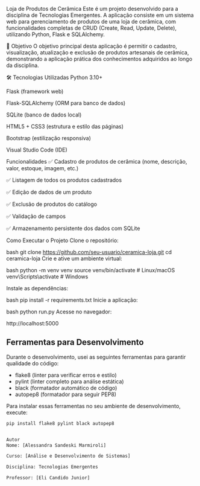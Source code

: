  Loja de Produtos de Cerâmica
Este é um projeto desenvolvido para a disciplina de Tecnologias Emergentes. A aplicação consiste em um sistema web para gerenciamento de produtos de uma loja de cerâmica, com funcionalidades completas de CRUD (Create, Read, Update, Delete), utilizando Python, Flask e SQLAlchemy.

🎯 Objetivo
O objetivo principal desta aplicação é permitir o cadastro, visualização, atualização e exclusão de produtos artesanais de cerâmica, demonstrando a aplicação prática dos conhecimentos adquiridos ao longo da disciplina.

🛠️ Tecnologias Utilizadas
Python 3.10+

Flask (framework web)

Flask-SQLAlchemy (ORM para banco de dados)

SQLite (banco de dados local)

HTML5 + CSS3 (estrutura e estilo das páginas)

Bootstrap (estilização responsiva)

Visual Studio Code (IDE)

Funcionalidades
✅ Cadastro de produtos de cerâmica (nome, descrição, valor, estoque, imagem, etc.)

✅ Listagem de todos os produtos cadastrados

✅ Edição de dados de um produto

✅ Exclusão de produtos do catálogo

✅ Validação de campos

✅ Armazenamento persistente dos dados com SQLite

Como Executar o Projeto
Clone o repositório:

bash
git clone https://github.com/seu-usuario/ceramica-loja.git
cd ceramica-loja
Crie e ative um ambiente virtual:

bash
python -m venv venv
source venv/bin/activate  # Linux/macOS
venv\Scripts\activate     # Windows

Instale as dependências:

bash
pip install -r requirements.txt
Inicie a aplicação:

bash
python run.py
Acesse no navegador:

http://localhost:5000

## Ferramentas para Desenvolvimento

Durante o desenvolvimento, usei as seguintes ferramentas para garantir qualidade do código:

- flake8 (linter para verificar erros e estilo)
- pylint (linter completo para análise estática)
- black (formatador automático de código)
- autopep8 (formatador para seguir PEP8)

Para instalar essas ferramentas no seu ambiente de desenvolvimento, execute:

```bash
pip install flake8 pylint black autopep8


Autor
Nome: [Alessandra Sandeski Marmiroli]

Curso: [Análise e Desenvolvimento de Sistemas]

Disciplina: Tecnologias Emergentes

Professor: [Eli Candido Junior]